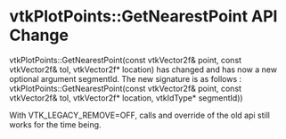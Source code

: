 # vtkPlotPoints::GetNearestPoint API Change

vtkPlotPoints::GetNearestPoint(const vtkVector2f& point, const vtkVector2f& tol, vtkVector2f* location)
has changed and has now a new optional argument segmentId.
The new signature is as follows :
vtkPlotPoints::GetNearestPoint(const vtkVector2f& point, const vtkVector2f& tol, vtkVector2f* location, vtkIdType* segmentId))

With VTK_LEGACY_REMOVE=OFF, calls and override of the old api still works for the time being.
